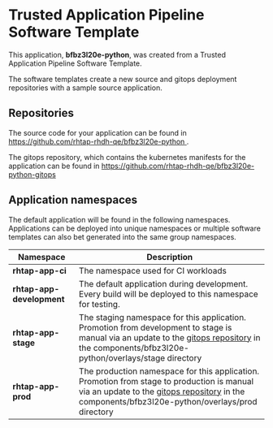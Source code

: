 # Trusted Application Pipeline Software Template

This application, **bfbz3l20e-python**, was created from a Trusted Application Pipeline Software Template.

The software templates create a new source and gitops deployment repositories with a sample source application. 

## Repositories

The source code for your application can be found in [https://github.com/rhtap-rhdh-qe/bfbz3l20e-python ](https://github.com/rhtap-rhdh-qe/bfbz3l20e-python ).
 
The gitops repository, which contains the kubernetes manifests for the application can be found in 
[https://github.com/rhtap-rhdh-qe/bfbz3l20e-python-gitops ](https://github.com/rhtap-rhdh-qe/bfbz3l20e-python-gitops ) 

## Application namespaces 

The default application will be found in the following namespaces. Applications can be deployed into unique namespaces or multiple software templates can also bet generated into the same group namespaces.  

|  Namespace   |  Description   |  
| -------- | -------- |
| **rhtap-app-ci** | The namespace used for CI workloads |
| **rhtap-app-development** | The default application during development. Every build will be deployed to this namespace for testing. |
| **rhtap-app-stage** | The staging namespace for this application. Promotion from development to stage is manual via an update to the [gitops repository](https://github.com/rhtap-rhdh-qe/bfbz3l20e-python-gitops ) in the components/bfbz3l20e-python/overlays/stage directory |
| **rhtap-app-prod** | The production namespace for this application. Promotion from stage to production is manual via an update to the [gitops repository](https://github.com/rhtap-rhdh-qe/bfbz3l20e-python-gitops ) in the components/bfbz3l20e-python/overlays/prod directory |